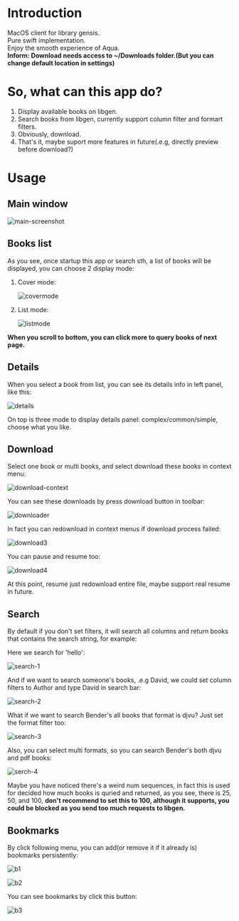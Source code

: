 # Introduction
MacOS client for library gensis.  
Pure swift implementation.  
Enjoy the smooth experience of Aqua.  
**Inform: Download needs access to ~/Downloads folder.(But you can change default location in settings)**

# So, what can this app do?

1. Display available books on libgen.  
2. Search books from libgen, currently support column filter and formart filters.  
3. Obviously, download.  
4. That's it, maybe suport more features in future(.e.g, directly preview before download?)

# Usage

## Main window

![main-screenshot](./resources/main.png)

## Books list

As you see, once startup this app or search sth, a list of books will be displayed, you can choose 2 display mode:

1. Cover mode:

   ![covermode](./resources/covermode.jpg)

2. List mode:

   ![listmode](./resources/listmode.jpg)

**When you scroll to bottom, you can click more to query books of next page.**

## Details

When you select a book from list, you can see its details info in left panel, like this:

![details](./resources/details.jpg)

On top is three mode to display details panel: complex/common/simple, choose what you like.

## Download

Select one book or multi books, and select download these books in context menu:

![download-context](./resources/download1.jpg)

You can see these downloads by press download button in toolbar:

![downloader](./resources/download2.jpg)

In fact you can redownload in context menus if download process failed:

![download3](./resources/download3.jpg)

You can pause and resume too:

![download4](./resources/download4.jpg)

At this point, resume just redownload entire file, maybe support real resume in future.

## Search

By default if you don't set filters, it will search all columns and return books that contains the search string, for example:

Here we search for 'hello':

![search-1](./resources/search1.jpg)

And if we want to search someone's books, .e.g David, we could set column filters to Author and type David in search bar:

![search-2](./resources/search2.jpg)

What if we want to search Bender's all books that format is djvu? Just set the format filter too:

![search-3](./resources/search3.jpg)

Also, you can select multi formats, so you can search Bender's both djvu and pdf books:

![serch-4](./resources/search4.jpg)

Maybe you have noticed there's a weird num sequences, in fact this is used for decided how much books is quried and returned, as you see, there is 25, 50, and 100, **don't recommend to set this to 100, although it supports, you could be blocked as you send too much requests to libgen.**

## Bookmarks

By click following menu, you can add(or remove it if it already is) bookmarks persistently:

![b1](./resources/bookmark1.jpg)

![b2](./resources/bookmark2.jpg)

You can see bookmarks by click this button:

![b3](./resources/bookmark3.jpg)

